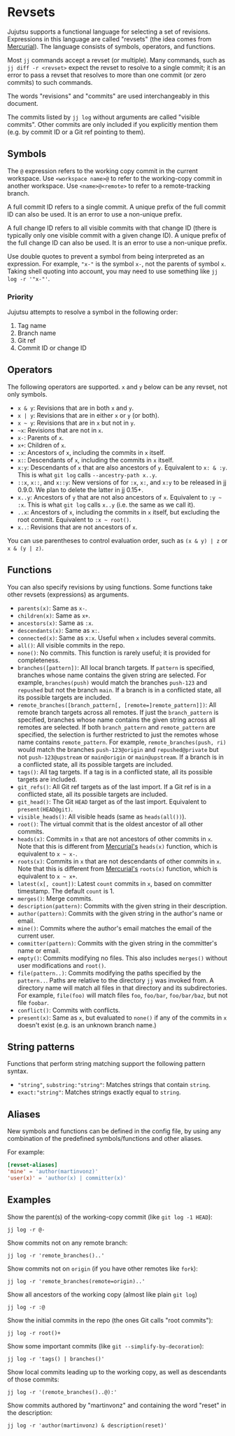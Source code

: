 # Revsets

Jujutsu supports a functional language for selecting a set of revisions.
Expressions in this language are called "revsets" (the idea comes from
[Mercurial](https://www.mercurial-scm.org/repo/hg/help/revsets)). The language
consists of symbols, operators, and functions.

Most `jj` commands accept a revset (or multiple). Many commands, such as
`jj diff -r <revset>` expect the revset to resolve to a single commit; it is
an error to pass a revset that resolves to more than one commit (or zero
commits) to such commands.

The words "revisions" and "commits" are used interchangeably in this document.

The commits listed by `jj log` without arguments are called "visible commits".
Other commits are only included if you explicitly mention them (e.g. by commit
ID or a Git ref pointing to them).

## Symbols

The `@` expression refers to the working copy commit in the current workspace.
Use `<workspace name>@` to refer to the working-copy commit in another
workspace. Use `<name>@<remote>` to refer to a remote-tracking branch.

A full commit ID refers to a single commit. A unique prefix of the full commit
ID can also be used. It is an error to use a non-unique prefix.

A full change ID refers to all visible commits with that change ID (there is
typically only one visible commit with a given change ID). A unique prefix of
the full change ID can also be used. It is an error to use a non-unique prefix.

Use double quotes to prevent a symbol from being interpreted as an expression.
For example, `"x-"` is the symbol `x-`, not the parents of symbol `x`.
Taking shell quoting into account, you may need to use something like
`jj log -r '"x-"'`.

### Priority

Jujutsu attempts to resolve a symbol in the following order:

1. Tag name
2. Branch name
3. Git ref
4. Commit ID or change ID

## Operators

The following operators are supported. `x` and `y` below can be any revset, not
only symbols.

* `x & y`: Revisions that are in both `x` and `y`.
* `x | y`: Revisions that are in either `x` or `y` (or both).
* `x ~ y`: Revisions that are in `x` but not in `y`.
* `~x`: Revisions that are not in `x`.
* `x-`: Parents of `x`.
* `x+`: Children of `x`.
* `:x`: Ancestors of `x`, including the commits in `x` itself.
* `x:`: Descendants of `x`, including the commits in `x` itself.
* `x:y`: Descendants of `x` that are also ancestors of `y`. Equivalent
   to `x: & :y`. This is what `git log` calls `--ancestry-path x..y`.
* `::x`, `x::`, and `x::y`: New versions of for `:x`, `x:`, and `x:y` to be
  released in jj 0.9.0. We plan to delete the latter in jj 0.15+.
* `x..y`: Ancestors of `y` that are not also ancestors of `x`. Equivalent to
  `:y ~ :x`. This is what `git log` calls `x..y` (i.e. the same as we call it).
* `..x`: Ancestors of `x`, including the commits in `x` itself, but excluding
  the root commit. Equivalent to `:x ~ root()`.
* `x..`: Revisions that are not ancestors of `x`.

You can use parentheses to control evaluation order, such as `(x & y) | z` or
`x & (y | z)`.

## Functions

You can also specify revisions by using functions. Some functions take other
revsets (expressions) as arguments.

* `parents(x)`: Same as `x-`.
* `children(x)`: Same as `x+`.
* `ancestors(x)`: Same as `:x`.
* `descendants(x)`: Same as `x:`.
* `connected(x)`: Same as `x:x`. Useful when `x` includes several commits.
* `all()`: All visible commits in the repo.
* `none()`: No commits. This function is rarely useful; it is provided for
  completeness.
* `branches([pattern])`: All local branch targets. If `pattern` is specified,
  branches whose name contains the given string are selected. For example,
  `branches(push)` would match the branches `push-123` and `repushed` but not
  the branch `main`. If a branch is in a conflicted state, all its possible
  targets are included.
* `remote_branches([branch_pattern[, [remote=]remote_pattern]])`: All remote
  branch targets across all remotes. If just the `branch_pattern` is specified,
  branches whose name contains the given string across all remotes are
  selected. If both `branch_pattern` and `remote_pattern` are specified, the
  selection is further restricted to just the remotes whose name contains
  `remote_pattern`. For example, `remote_branches(push, ri)` would match the
  branches `push-123@origin` and `repushed@private` but not `push-123@upstream`
  or `main@origin` or `main@upstream`. If a branch is in a conflicted state,
  all its possible targets are included.
* `tags()`: All tag targets. If a tag is in a conflicted state, all its
  possible targets are included.
* `git_refs()`:  All Git ref targets as of the last import. If a Git ref
  is in a conflicted state, all its possible targets are included.
* `git_head()`: The Git `HEAD` target as of the last import. Equivalent to
  `present(HEAD@git)`.
* `visible_heads()`: All visible heads (same as `heads(all())`).
* `root()`: The virtual commit that is the oldest ancestor of all other commits.
* `heads(x)`: Commits in `x` that are not ancestors of other commits in `x`.
  Note that this is different from
  [Mercurial's](https://repo.mercurial-scm.org/hg/help/revsets) `heads(x)`
  function, which is equivalent to `x ~ x-`.
* `roots(x)`: Commits in `x` that are not descendants of other commits in `x`.
  Note that this is different from
  [Mercurial's](https://repo.mercurial-scm.org/hg/help/revsets) `roots(x)`
  function, which is equivalent to `x ~ x+`.
* `latest(x[, count])`: Latest `count` commits in `x`, based on committer
  timestamp. The default `count` is 1.
* `merges()`: Merge commits.
* `description(pattern)`: Commits with the given string in their
  description.
* `author(pattern)`: Commits with the given string in the author's name or
  email.
* `mine()`: Commits where the author's email matches the email of the current
  user.
* `committer(pattern)`: Commits with the given string in the committer's
  name or email.
* `empty()`: Commits modifying no files. This also includes `merges()` without
  user modifications and `root()`.
* `file(pattern..)`: Commits modifying the paths specified by the `pattern..`.
  Paths are relative to the directory `jj` was invoked from. A directory name
  will match all files in that directory and its subdirectories. For example,
  `file(foo)` will match files `foo`, `foo/bar`, `foo/bar/baz`, but not file
  `foobar`.
* `conflict()`: Commits with conflicts.
* `present(x)`: Same as `x`, but evaluated to `none()` if any of the commits
  in `x` doesn't exist (e.g. is an unknown branch name.)

## String patterns

Functions that perform string matching support the following pattern syntax.

* `"string"`, `substring:"string"`: Matches strings that contain `string`.
* `exact:"string"`: Matches strings exactly equal to `string`.

## Aliases

New symbols and functions can be defined in the config file, by using any
combination of the predefined symbols/functions and other aliases.

For example:

```toml
[revset-aliases]
'mine' = 'author(martinvonz)'
'user(x)' = 'author(x) | committer(x)'
```

## Examples

Show the parent(s) of the working-copy commit (like `git log -1 HEAD`):

```
jj log -r @-
```

Show commits not on any remote branch:

```
jj log -r 'remote_branches()..'
```

Show commits not on `origin` (if you have other remotes like `fork`):

```
jj log -r 'remote_branches(remote=origin)..'
```

Show all ancestors of the working copy (almost like plain `git log`)

```
jj log -r :@
```

Show the initial commits in the repo (the ones Git calls "root commits"):

```
jj log -r root()+
```

Show some important commits (like `git --simplify-by-decoration`):

```
jj log -r 'tags() | branches()'
```

Show local commits leading up to the working copy, as well as descendants of
those commits:


```
jj log -r '(remote_branches()..@):'
```

Show commits authored by "martinvonz" and containing the word "reset" in the
description:

```
jj log -r 'author(martinvonz) & description(reset)'
```
